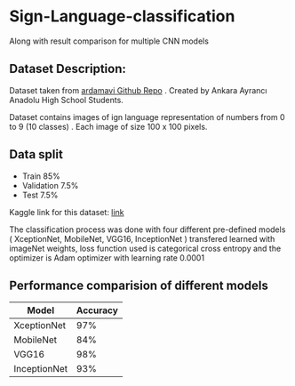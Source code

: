 # Sign-Language-classification
Along with result comparison for multiple CNN models

## Dataset Description:

Dataset taken from [ardamavi Github Repo](https://github.com/ardamavi/Sign-Language-Digits-Dataset) . Created by  Ankara Ayrancı Anadolu High School Students. 

Dataset contains images of ign language representation of numbers from 0 to 9 (10 classes) . Each image of size 100 x 100 pixels. 

## Data split

  * Train       85%
  * Validation  7.5%
  * Test        7.5%

Kaggle link for this dataset: [link](https://www.kaggle.com/code/kabilan03/sign-language-classification)

The classification process was done with four different pre-defined models ( XceptionNet, MobileNet, VGG16, InceptionNet ) transfered learned with imageNet weights, loss function used is categorical cross entropy and the optimizer is Adam optimizer with learning rate 0.0001

## Performance comparision of different models

| Model  | Accuracy |
| ------------- | ------------- |
| XceptionNet  | 97%  |
| MobileNet  | 84%  |
| VGG16  | 98%  |
| InceptionNet  | 93%  |
